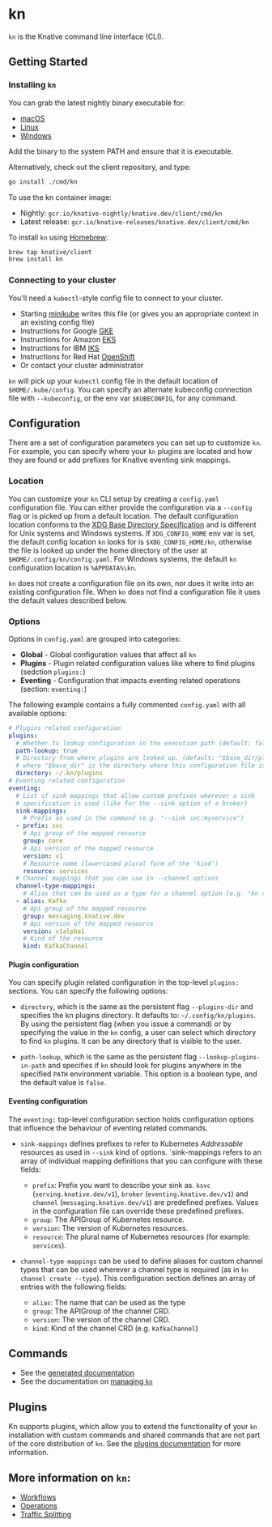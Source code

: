# kn

`kn` is the Knative command line interface (CLI).

## Getting Started

### Installing `kn`

You can grab the latest nightly binary executable for:

- [macOS](https://storage.googleapis.com/knative-nightly/client/latest/kn-darwin-amd64)
- [Linux](https://storage.googleapis.com/knative-nightly/client/latest/kn-linux-amd64)
- [Windows](https://storage.googleapis.com/knative-nightly/client/latest/kn-windows-amd64.exe)

Add the binary to the system PATH and ensure that it is executable.

Alternatively, check out the client repository, and type:

```bash
go install ./cmd/kn
```

To use the kn container image:

- Nightly: `gcr.io/knative-nightly/knative.dev/client/cmd/kn`
- Latest release: `gcr.io/knative-releases/knative.dev/client/cmd/kn`

To install `kn` using [Homebrew](https://brew.sh):

```bash
brew tap knative/client
brew install kn
```

### Connecting to your cluster

You'll need a `kubectl`-style config file to connect to your cluster.

- Starting [minikube](https://github.com/kubernetes/minikube) writes this file
  (or gives you an appropriate context in an existing config file)
- Instructions for Google
  [GKE](https://cloud.google.com/kubernetes-engine/docs/how-to/cluster-access-for-kubectl)
- Instructions for Amazon
  [EKS](https://docs.aws.amazon.com/eks/latest/userguide/create-kubeconfig.html)
- Instructions for IBM
  [IKS](https://cloud.ibm.com/docs/containers?topic=containers-getting-started)
- Instructions for Red Hat
  [OpenShift](https://docs.openshift.com/container-platform/4.1/cli_reference/administrator-cli-commands.html#create-kubeconfig)
- Or contact your cluster administrator

`kn` will pick up your `kubectl` config file in the default location of
`$HOME/.kube/config`. You can specify an alternate kubeconfig connection file
with `--kubeconfig`, or the env var `$KUBECONFIG`, for any command.

## Configuration

There are a set of configuration parameters you can set up to customize
`kn`. For example, you can specify where your `kn` plugins are located and how
they are found or add prefixes for Knative eventing sink mappings.

### Location

You can customize your `kn` CLI setup by creating a `config.yaml` configuration file. You can either provide the configuration via a `--config` flag or is picked up from a default location. The default configuration location conforms to the [XDG Base Directory Specification](https://specifications.freedesktop.org/basedir-spec/basedir-spec-latest.html) and is different for Unix systems and Windows systems. If `XDG_CONFIG_HOME` env var is set, the default config location `kn` looks for is `$XDG_CONFIG_HOME/kn`, otherwise the file is looked up under the home directory of the user at `$HOME/.config/kn/config.yaml`. For Windows systems, the default `kn` configuration location is `%APPDATA%\kn`.

`kn` does not create a configuration file on its own, nor does it write into an existing configuration file. When `kn` does not find a configuration file it uses the default values described below.

### Options

Options in `config.yaml` are grouped into categories:

* **Global** - Global configuration values that affect all `kn`
* **Plugins** - Plugin related configuration values like where to find plugins (sedction `plugins:`)
* **Eventing** - Configuration that impacts eventing related operations (section: `eventing:`)

The following example contains a fully commented `config.yaml` with all available options:

```yaml
# Plugins related configuration
plugins:
  # Whether to lookup configuration in the execution path (default: false)
  path-lookup: true
  # Directory from where plugins are looked up. (default: "$base_dir/plugins"
  # where "$base_dir" is the directory where this configuration file is stored)
  directory: ~/.kn/plugins
# Eventing related configuration
eventing:
  # List of sink mappings that allow custom prefixes wherever a sink
  # specification is used (like for the --sink option of a broker)
  sink-mappings:
    # Prefix as used in the command (e.g. "--sink svc:myservice")
  - prefix: svc
    # Api group of the mapped resource
    group: core
    # Api version of the mapped resource
    version: v1
    # Resource name (lowercased plural form of the 'kind')
    resource: services
  # Channel mappings that you can use in --channel options
  channel-type-mappings:
    # Alias that can be used as a type for a channel option (e.g. "kn create channel mychannel --type Kafka")
  - alias: Kafka
    # Api group of the mapped resource
    group: messaging.knative.dev
    # Api version of the mapped resource
    version: v1alpha1
    # Kind of the resource
    kind: KafkaChannel
```

#### Plugin configuration

You can specify plugin related configuration in the top-level `plugins:` sections.
You can specify the following options:

* `directory`, which is the same as the persistent flag `--plugins-dir` and specifies the kn plugins directory. It defaults to: `~/.config/kn/plugins`.
   By using the persistent flag (when you issue a command) or by specifying the
   value in the `kn` config, a user can select which directory to find `kn`
   plugins. It can be any directory that is visible to the user.

* `path-lookup`, which is the same as the persistent flag
   `--lookup-plugins-in-path` and specifies if `kn` should look for plugins anywhere in the specified `PATH` environment variable. This option is a boolean type, and the default value is `false`.

#### Eventing configuration

The `eventing:` top-level configuration section holds configuration options that influence the behaviour of eventing related commands.

* `sink-mappings` defines prefixes to refer to Kubernetes _Addressable_ resources as
   used in `--sink` kind of options. `sink-mappings refers to an array of individual mapping definitions that you can configure with these fields:
   - `prefix`: Prefix you want to describe your sink as. `ksvc` (`serving.knative.dev/v1`), `broker` (`eventing.knative.dev/v1`) and `channel` (`messaging.knative.dev/v1`) are predefined prefixes. Values in the configuration file can override these predefined prefixes.
   - `group`: The APIGroup of Kubernetes resource.
   - `version`: The version of Kubernetes resources.
   - `resource`: The plural name of Kubernetes resources (for example: `services`).

* `channel-type-mappings` can be used to define aliases for custom channel types that can be used wherever a channel type is required (as in `kn channel create --type`). This configuration section defines an array of entries with the following fields:
   - `alias`: The name that can be used as the type
   - `group`: The APIGroup of the channel CRD.
   - `version`: The version of the channel CRD.
   - `kind`: Kind of the channel CRD (e.g. `KafkaChannel`)
  
## Commands

- See the [generated documentation](cmd/kn.md)
- See the documentation on [managing `kn`](operations/management.md)

## Plugins

Kn supports plugins, which allow you to extend the functionality of your `kn`
installation with custom commands and shared commands that are not part
of the core distribution of `kn`. See the
[plugins documentation](plugins/README.md) for more information.

## More information on `kn`:

- [Workflows](workflows/README.md)
- [Operations](operations/README.md)
- [Traffic Splitting](traffic/README.md)
